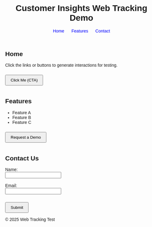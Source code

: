 <!DOCTYPE html>
<html lang="en">
<head>
  <meta charset="UTF-8" />
  <meta name="viewport" content="width=device-width, initial-scale=1.0" />
  <title>CI-Journeys Web Tracking Test</title>

  <!-- Microsoft CI-Journeys tracking script -->
  <script>
    (function (a, t, i) {
      var e = "MSCI";
      var s = "Analytics";
      var o = e + "queue";
      a[o] = a[o] || [];
      var r = a[e] || function (n) {
        var t = {};
        t[s] = {};
        function e(e) {
          while (e.length) {
            var r = e.pop();
            t[s][r] = function (e) {
              return function () {
                a[o].push([e, n, arguments])
              }
            }(r)
          }
        }
        var r = "track";
        var i = "set";
        e([r + "Event", r + "View", r + "Action", i + "Config", i + "Property", i + "User", "initialize", "teardown"]);
        return t
      }(i.name);
      var n = i.name;
      if (!a[e]) {
        a[n] = r[s];
        a[o].push(["new", n]);
        setTimeout(function () {
          var e = "script";
          var r = t.createElement(e);
          r.async = 1;
          r.src = i.src;
          var n = t.getElementsByTagName(e)[0];
          n.parentNode.insertBefore(r, n)
        }, 1)
      } else {
        a[n] = new r[s]
      }
      if (i.user) {
        a[n].setUser(i.user)
      }
      if (i.props) {
        for (var c in i.props) {
          a[n].setProperty(c, i.props[c])
        }
      }
      a[n].initialize(i.cfg)
    })(window, document, {
      src: "https://cxppusa1rdrect01sa02cdn-endpoint.azureedge.net/webtracking/WebTracking/WebTracking.bundle.js",
      name: "MSCI",
      cfg: {
        ingestionKey: "52f0ba17c7844d429fc086d0de6fb659-85a2156c-84f9-4edf-b1cf-d49af41d84d9-7781",
        endpointUrl: "https://mobile.events.data.microsoft.com/OneCollector/1.0/",
        autoCapture: {
          view: true,
          click: true
        },
        orgInfo: {
          orgId: "e88400e7-cd52-ee11-94d2-002248282e24",
          orgTenantId: "ea528749-3090-4cf3-ae87-55557950ed63",
          orgGeo: "USA"
        }
      }
    });
  </script>

  <style>
    body { font-family: Arial, sans-serif; margin: 20px; }
    nav a { margin: 0 10px; text-decoration: none; color: blue; }
    section { margin-top: 40px; }
    button { padding: 8px 16px; margin-top: 10px; }
  </style>
</head>
<body>
  <header>
    <h1>Customer Insights Web Tracking Demo</h1>
    <nav>
      <a href="#home" onclick="console.log('Visited Home')">Home</a>
      <a href="#features" onclick="console.log('Visited Features')">Features</a>
      <a href="#contact" onclick="console.log('Visited Contact')">Contact</a>
    </nav>
  </header>

  <section id="home">
    <h2>Home</h2>
    <p>Click the links or buttons to generate interactions for testing.</p>
    <button onclick="alert('CTA clicked!'); console.log('CTA clicked');">Click Me (CTA)</button>
  </section>

  <section id="features">
    <h2>Features</h2>
    <ul>
      <li onclick="console.log('Clicked Feature A')">Feature A</li>
      <li onclick="console.log('Clicked Feature B')">Feature B</li>
      <li onclick="console.log('Clicked Feature C')">Feature C</li>
    </ul>
    <button onclick="console.log('Requested Demo')">Request a Demo</button>
  </section>

  <section id="contact">
    <h2>Contact Us</h2>
    <form onsubmit="console.log('Form Submitted'); alert('Form submitted!'); return false;">
      <label for="name">Name:</label><br>
      <input type="text" id="name" name="name" required /><br><br>
      <label for="email">Email:</label><br>
      <input type="email" id="email" name="email" required /><br><br>
      <button type="submit">Submit</button>
    </form>
  </section>

  <footer>
    <p>&copy; 2025 Web Tracking Test</p>
  </footer>
</body>
</html>
